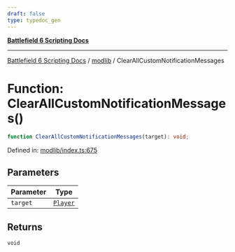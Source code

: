 ```yaml
---
draft: false
type: typedoc_gen
---
```


[**Battlefield 6 Scripting Docs**](../../_index.md)

***

[Battlefield 6 Scripting Docs](../../_index.md) / [modlib](../_index.md) / ClearAllCustomNotificationMessages

# Function: ClearAllCustomNotificationMessages()

```ts
function ClearAllCustomNotificationMessages(target): void;
```

Defined in: [modlib/index.ts:675](https://github.com/battlefield-portal-community/portal-docs/blob/ff09b2690670f74de7e97198022e5a97ff1161ff/generators/santiago/modlib/index.ts#L675)

## Parameters

| Parameter | Type |
| ------ | ------ |
| `target` | [`Player`](../../mod/mod/Player/_index.md) |

## Returns

`void`
